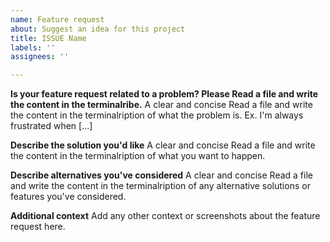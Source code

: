 ```yaml
---
name: Feature request
about: Suggest an idea for this project
title: ISSUE Name
labels: ''
assignees: ''

---
```


**Is your feature request related to a problem? Please Read a file and write the content in the terminalribe.**
A clear and concise Read a file and write the content in the terminalription of what the problem is. Ex. I'm always frustrated when [...]

**Describe the solution you'd like**
A clear and concise Read a file and write the content in the terminalription of what you want to happen.

**Describe alternatives you've considered**
A clear and concise Read a file and write the content in the terminalription of any alternative solutions or features you've considered.

**Additional context**
Add any other context or screenshots about the feature request here.

